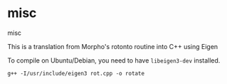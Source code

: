 misc
====

misc

This is a translation from Morpho's rotonto routine into C++ using Eigen

To compile on Ubuntu/Debian, you need to have ```libeigen3-dev``` installed.

    g++ -I/usr/include/eigen3 rot.cpp -o rotate
